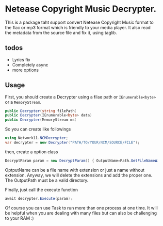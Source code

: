 # Netease Copyright Music Decrypter.
This is a package taht support convert Netease Copyright Music format to the flac or mp3 format which is friendly to your media player. It also read the metadata from the source file and fix it, using taglib.
## todos
- Lyrics fix
- Completely async
- more options
## Usage
First, you should create a Decrypter using a filae path or `IEnumerable<byte>` or a `MemoryStream`. 
```csharp
public Decrypter(string filePath)
public Decrypter(IEnumerable<byte> data)
public Decrypter(MemoryStream ms)
```
So you can create like followings
```csharp
using Network11.NCMDecrypter;
var decrypter = new Decrypter("PATH/TO/YOUR/NCM/SOURCE/FILE");
```
then, create a option class
```csharp
DecryptParam param = new DecryptParam() { OutputName=Path.GetFileNameWithoutExtension(path),OutputPath=Path.GetDirectoryName(path) };
```
OptputName can be a file name with extension or just a name without extension. Anyway, we will delete the extensions and add the proper one. The OutputPath must be a valid directory.


Finally, just call the execute function
```csharp
await decrypter.Execute(param);
```
Of course you can use Task to run more than one process at one time. It will be helpful when you are dealing with many files but can also be challenging to your RAM :)
